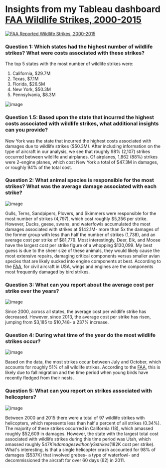 # Insights from my Tableau dashboard [FAA Wildlife Strikes, 2000-2015](https://public.tableau.com/views/FAAWildlifeStrikes2015_17460449973190/Dashboard1?:language=en-US&:sid=&:redirect=auth&:display_count=n&:origin=viz_share_link)

<div class='tableauPlaceholder' id='viz1746142263811' style='position: relative'><noscript><a href='#'><img alt='FAA Reported Wildlife Strikes, 2000-2015 ' src='https:&#47;&#47;public.tableau.com&#47;static&#47;images&#47;FA&#47;FAAWildlifeStrikes2015_17460449973190&#47;Dashboard1&#47;1_rss.png' style='border: none' /></a></noscript><object class='tableauViz'  style='display:none;'><param name='host_url' value='https%3A%2F%2Fpublic.tableau.com%2F' /> <param name='embed_code_version' value='3' /> <param name='site_root' value='' /><param name='name' value='FAAWildlifeStrikes2015_17460449973190&#47;Dashboard1' /><param name='tabs' value='no' /><param name='toolbar' value='yes' /><param name='static_image' value='https:&#47;&#47;public.tableau.com&#47;static&#47;images&#47;FA&#47;FAAWildlifeStrikes2015_17460449973190&#47;Dashboard1&#47;1.png' /> <param name='animate_transition' value='yes' /><param name='display_static_image' value='yes' /><param name='display_spinner' value='yes' /><param name='display_overlay' value='yes' /><param name='display_count' value='yes' /><param name='language' value='en-US' /></object></div>                <script type='text/javascript'>                    var divElement = document.getElementById('viz1746142263811');                    var vizElement = divElement.getElementsByTagName('object')[0];                    if ( divElement.offsetWidth > 800 ) { vizElement.style.width='1920px';vizElement.style.height='1107px';} else if ( divElement.offsetWidth > 500 ) { vizElement.style.width='1920px';vizElement.style.height='1107px';} else { vizElement.style.width='100%';vizElement.style.height='1327px';}                     var scriptElement = document.createElement('script');                    scriptElement.src = 'https://public.tableau.com/javascripts/api/viz_v1.js';                    vizElement.parentNode.insertBefore(scriptElement, vizElement);                </script>


### Question 1: Which states had the highest number of wildlife strikes? What were costs associated with these strikes?

The top 5 states with the most number of wildlife strikes were:
1. California, $29.7M
2. Texas, $7.1M
3. Florida, $26.5M
4. New York, $50.3M
5. Pennsylvania, $8.3M
   
![image](https://github.com/user-attachments/assets/969aea91-6ca1-4b31-88bd-04d259778407)

### Question 1.5: Based upon the state that incurred the highest costs associated with wildlife strikes, what additional insights can you provide?

New York was the state that incurred the highest costs associated with damages due to wildlife strikes ($50.3M). After including information on the type of aircraft in our analysis, we see that roughly 98% (2,107) strikes occurred between wildlife and airplanes. Of airplanes, 1,862 (88%) strikes were 2-engine planes, which cost New York a total of $47.3M in damages, or roughly 94% of the total cost.


### Question 2: What animal species is responsible for the most strikes? What was the average damage associated with each strike?

![image](https://github.com/user-attachments/assets/d3a6f753-78dc-44e1-9205-fdfb215b2195)

Gulls, Terns, Sandpipers, Plovers, and Skimmers were responsible for the most number of strikes (4,797), which cost roughly $5,356 per strike. However, Ducks, geese, swans, and waterfowls accumulated the most damages associated with strikes at $142.1M- more than 5x the damages of the former group with less than half the number of strikes (1,738), and an average cost per strike of $81,779. Most interestingly, Deer, Elk, and Moose have the largest cost per strike figure of a whopping $130,099. My best guess is due to the sheer size of these animals, they would likely cause the most extensive repairs, damaging critical components versus smaller avian species that are likely sucked into engine components at best. According to the [FAA](https://www.faa.gov/airports/airport_safety/wildlife/faq), for civil aircraft in USA, wings and engines are the components most frequently damaged by bird strikes.


### Question 3: What can you report about the average cost per strike over the years? 

![image](https://github.com/user-attachments/assets/0c20e41e-7d08-4584-af39-88859a6dc1e3)

Since 2000, across all states, the average cost per wildlife strike has decreased. However, since 2013, the average cost per strike has risen, jumping from $3,185 to $10,748- a 237% increase. 


### Question 4: During what time of the year do the most wildlife strikes occur? 

![image](https://github.com/user-attachments/assets/4f439f56-1372-4bc7-a348-a9f22d244534)

Based on the data, the most strikes occur between July and October, which accounts for roughly 51% of all wildlife strikes. According to the [FAA](https://www.faa.gov/airports/airport_safety/wildlife/faq), this is likely due to fall migration and the time period when young birds have recently fledged from their nests.


### Question 5: What can you report on strikes associated with helicopters?

![image](https://github.com/user-attachments/assets/7f007bd5-be53-4c44-b540-d463cfe18455)


Between 2000 and 2015 there were a total of 97 wildlife strikes with helicopters, which represents less than half a percent of all strikes (0.34%). The majority of these strikes occurred in California (18), which amassed roughly $52,609 in damages. However, the state with the largest total cost associated with wildlife strikes during this time period was Utah, which amassed roughly $547K in damages with only 3 strikes ($182K cost per strike). What's interesting, is that a single helicopter crash accounted for 98% of damages ($537K) that involved grebes- a type of waterfowl- and decommissioned the aircraft for over 60 days (62) in 2011.
